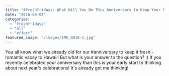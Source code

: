 ```yaml
---
title: "#freshfridays: What Will You Do This Anniversary to Keep Your Marriage Fresh?"
date: "2016-06-04"
categories: 
  - "freshfridays"
  - "all"
  - "effort"
featured_image: "/images/IMG_0018-1.jpg"
---
```


You all know what we already did for our #anniversary to keep it fresh - romantic vacay to Hawaii! But what is your answer to the question? :) If you recently celebrated your anniversary than this is your early start to thinking about next year's celebrations! It's already got me thinking!
